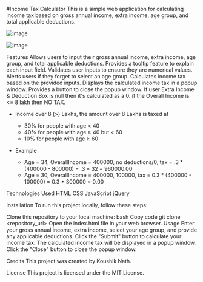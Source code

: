 #Income Tax Calculator
This is a simple web application for calculating income tax based on gross annual income, extra income, age group, and total applicable deductions.

![image](https://github.com/KNnath/tax_calculator/assets/157242029/bdb41be4-f560-4d8a-8f04-7272cfa316cd)

![image](https://github.com/KNnath/tax_calculator/assets/157242029/b8e8a670-5c1e-4673-9e8f-3da919bb73dc)


Features
Allows users to input their gross annual income, extra income, age group, and total applicable deductions.
Provides a tooltip feature to explain each input field.
Validates user inputs to ensure they are numerical values.
Alerts users if they forget to select an age group.
Calculates income tax based on the provided inputs.
Displays the calculated income tax in a popup window.
Provides a button to close the popup window.
If user Extra Income & Deduction Box is null then it's calculated as a 0.
if the Overall Income is <= 8 lakh then NO TAX.

- Income over 8 (>) Lakhs, the amount over 8 Lakhs is taxed at
    - 30% for people with age < 40
    - 40% for people with age ≥ 40 but < 60
    - 10% for people with age ≥ 60

- Example
    - Age = 34, OverallIncome = 400000, no deductions/0, tax = .3 * (400000 - 800000) = .3 * 32 = 960000.00
    - Age = 30, OverallIncome = 400000, 100000, tax = 0.3 * (400000 - 100000) = 0.3 * 300000 = 0.00

Technologies Used
HTML
CSS
JavaScript
jQuery


Installation
To run this project locally, follow these steps:

Clone this repository to your local machine:
bash
Copy code
git clone <repository_url>
Open the index.html file in your web browser.
Usage
Enter your gross annual income, extra income, select your age group, and provide any applicable deductions.
Click the "Submit" button to calculate your income tax.
The calculated income tax will be displayed in a popup window.
Click the "Close" button to close the popup window.


Credits
This project was created by Koushik Nath.

License
This project is licensed under the MIT License.
